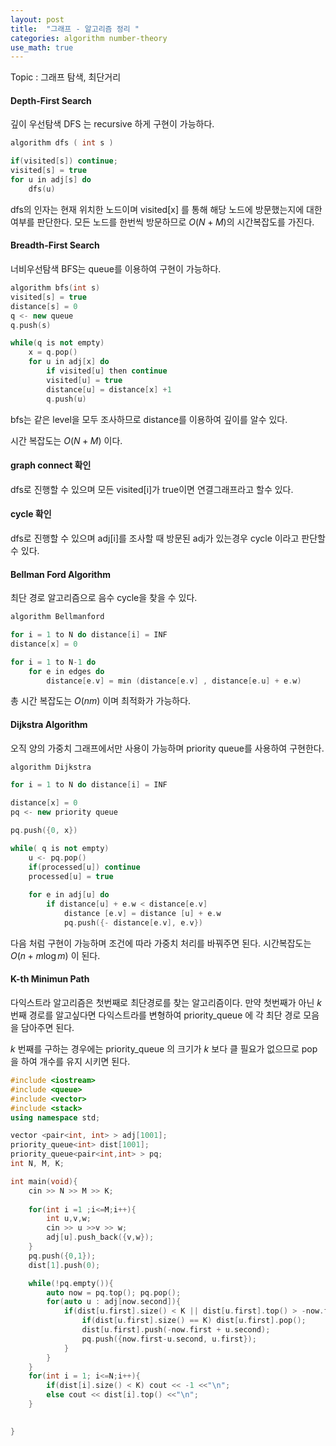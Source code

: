 ```yaml
---
layout: post
title:  "그래프 - 알고리즘 정리 "
categories: algorithm number-theory
use_math: true
---
```


Topic : 그래프 탐색, 최단거리

#### Depth-First Search

깊이 우선탐색 DFS 는 recursive 하게 구현이 가능하다.

```cpp
algorithm dfs ( int s )

if(visited[s]) continue;
visited[s] = true
for u in adj[s] do
	dfs(u)
```

dfs의 인자는 현재 위치한 노드이며 visited[x] 를 통해 해당 노드에 방문했는지에 대한 여부를 판단한다. 모든 노드를 한번씩 방문하므로 $O(N+M)$의 시간복잡도를 가진다.

#### Breadth-First Search

너비우선탐색 BFS는 queue를 이용하여 구현이 가능하다.

```cpp
algorithm bfs(int s)
visited[s] = true
distance[s] = 0
q <- new queue
q.push(s)

while(q is not empty)
	x = q.pop()
	for u in adj[x] do
		if visited[u] then continue
		visited[u] = true
		distance[u] = distance[x] +1
		q.push(u)
```

bfs는 같은 level을 모두 조사하므로 distance를 이용하여 깊이를 알수 있다.

시간 복잡도는 $O(N+M)$ 이다.

#### graph connect 확인

dfs로 진행할 수 있으며 모든 visited[i]가 true이면 연결그래프라고 할수 있다.

#### cycle 확인

dfs로 진행할 수 있으며 adj[i]를 조사할 때 방문된 adj가 있는경우 cycle 이라고 판단할 수 있다.

#### Bellman Ford Algorithm

최단 경로 알고리즘으로 음수 cycle을 찾을 수 있다.

```cpp
algorithm Bellmanford

for i = 1 to N do distance[i] = INF
distance[x] = 0

for i = 1 to N-1 do
	for e in edges do 
		distance[e.v] = min (distance[e.v] , distance[e.u] + e.w)
```

총 시간 복잡도는 $O(nm)$ 이며 최적화가 가능하다.

#### Dijkstra Algorithm

오직 양의 가중치 그래프에서만 사용이 가능하며 priority queue를 사용하여 구현한다.

```cpp
algorithm Dijkstra

for i = 1 to N do distance[i] = INF

distance[x] = 0
pq <- new priority queue

pq.push({0, x})

while( q is not empty)
	u <- pq.pop()
	if(processed[u]) continue
	processed[u] = true
	
	for e in adj[u] do
		if distance[u] + e.w < distance[e.v]
			distance [e.v] = distance [u] + e.w
			pq.push({- distance[e.v], e.v})
```

다음 처럼 구현이 가능하며 조건에 따라 가중치 처리를 바꿔주면 된다. 시간복잡도는 $O(n+m \log m)$ 이 된다.

#### K-th Minimun Path 
다익스트라 알고리즘은 첫번째로 최단경로를 찾는 알고리즘이다. 만약 첫번째가 아닌 $k$ 번째 경로를 알고싶다면 다익스트라를 변형하여 priority_queue 에 각 최단 경로 모음을 담아주면 된다.

$k$ 번째를 구하는 경우에는 priority_queue 의 크기가 $k$ 보다 클 필요가 없으므로 pop 을 하여 개수를 유지 시키면 된다.

```cpp
#include <iostream>
#include <queue>
#include <vector>
#include <stack>
using namespace std;

vector <pair<int, int> > adj[1001];
priority_queue<int> dist[1001];
priority_queue<pair<int,int> > pq;
int N, M, K;

int main(void){
    cin >> N >> M >> K;
    
    for(int i =1 ;i<=M;i++){
        int u,v,w;
        cin >> u >>v >> w;
        adj[u].push_back({v,w});
    }
    pq.push({0,1});
    dist[1].push(0);

    while(!pq.empty()){
        auto now = pq.top(); pq.pop();
        for(auto u : adj[now.second]){
            if(dist[u.first].size() < K || dist[u.first].top() > -now.first + u.second){
                if(dist[u.first].size() == K) dist[u.first].pop();
                dist[u.first].push(-now.first + u.second);
                pq.push({now.first-u.second, u.first});
            }
        }
    }
    for(int i = 1; i<=N;i++){
        if(dist[i].size() < K) cout << -1 <<"\n";
        else cout << dist[i].top() <<"\n";
    }

    
}
```